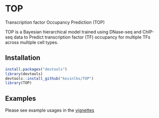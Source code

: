 
<!-- README.md is generated from README.Rmd. Please edit that file -->
TOP
===

Transcription factor Occupancy Prediction (TOP)

<!-- badges: start -->
<!-- badges: end -->
TOP is a Bayesian hierarchical model trained using DNase-seq and ChIP-seq data to Predict transcription factor (TF) occupancy for multiple TFs across multiple cell types.

Installation
------------

``` r
install.packages("devtools")
library(devtools)
devtools::install_github("kevinlkx/TOP")
library(TOP)
```

Examples
--------

Please see example usages in the [vignettes](../vignettes)

